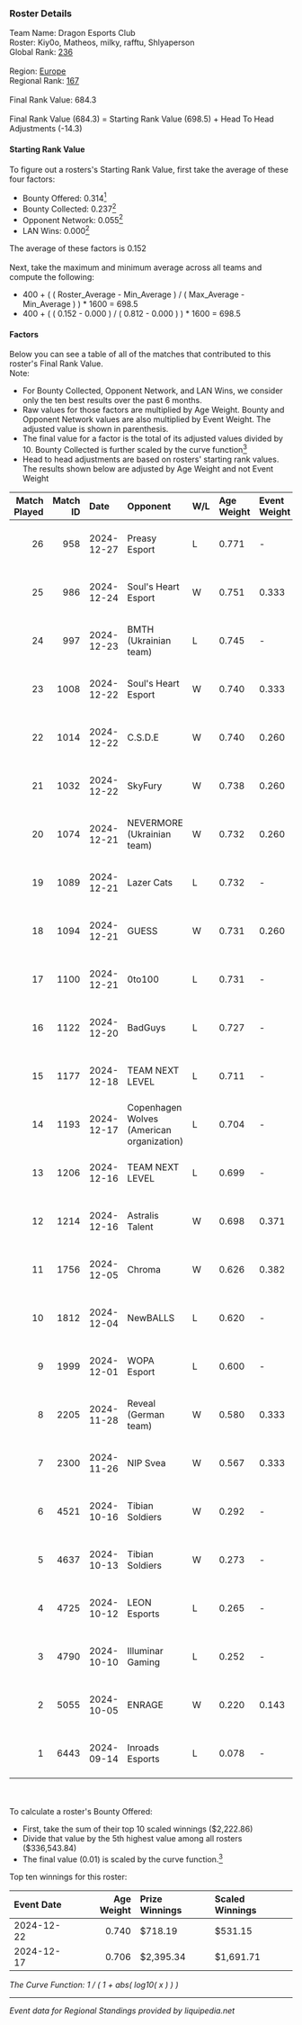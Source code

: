 ### Roster Details<br />
Team Name: Dragon Esports Club<br />
Roster: Kiy0o, Matheos, milky, rafftu, Shlyaperson<br />
Global Rank: [236](../../standings_global_2025_03_01.md)<br />
<br />
Region: [Europe]( ../../standings_europe_2025_03_01.md)<br />
Regional Rank: [167]( ../../standings_europe_2025_03_01.md)<br />
<br />
Final Rank Value:  684.3<br />
<br />
Final Rank Value (684.3) = Starting Rank Value (698.5) + Head To Head Adjustments (-14.3)<br />

#### Starting Rank Value<br />
To figure out a rosters's Starting Rank Value, first take the average of these four factors:<br />
- Bounty Offered: 0.314[<sup>1</sup>](#table2)
- Bounty Collected: 0.237[<sup>2</sup>](#table1)
- Opponent Network: 0.055[<sup>2</sup>](#table1)
- LAN Wins: 0.000[<sup>2</sup>](#table1)

The average of these factors is 0.152<br />
<br />
Next, take the maximum and minimum average across all teams and compute the following:<br />
- 400 + ( ( Roster_Average - Min_Average ) / ( Max_Average - Min_Average ) ) * 1600 = 698.5
- 400 + ( ( 0.152 - 0.000 ) / ( 0.812 - 0.000 ) ) * 1600 = 698.5


#### Factors<br />
Below you can see a table of all of the matches that contributed to this roster's Final Rank Value.<br />
Note:<br />

- For Bounty Collected, Opponent Network, and LAN Wins, we consider only the ten best results over the past 6 months.
- Raw values for those factors are multiplied by Age Weight. Bounty and Opponent Network values are also multiplied by Event Weight. The adjusted value is shown in parenthesis.
- The final value for a factor is the total of its adjusted values divided by 10. Bounty Collected is further scaled by the curve function[<sup>3</sup>](#curveFunction)
- Head to head adjustments are based on rosters' starting rank values. The results shown below are adjusted by Age Weight and not Event Weight
<span id="table1"></span><br />


| Match Played | Match ID | Date       | Opponent                                  | W/L | Age Weight | Event Weight | Bounty Collected | Opponent Network | LAN Wins  | H2H Adj. | Roster                                           |
| -: | -: | :- | :- | :- | :- | :- | :- | :- | :- | -: | :- |
|           26 |      958 | 2024-12-27 | Preasy Esport                             | L   | 0.771      | -            | -                | -                | -         |   -10.06 | Kiy0o, Matheos, milky, rafftu, Shlyaperson       |
|           25 |      986 | 2024-12-24 | Soul's Heart Esport                       | W   | 0.751      | 0.333        | 0.000 (0.000)    | 0.038 (0.010)    | 0 (0.000) |     3.99 | Kiy0o, Matheos, milky, rafftu, Shlyaperson       |
|           24 |      997 | 2024-12-23 | BMTH (Ukrainian team)                     | L   | 0.745      | -            | -                | -                | -         |   -17.10 | Kiy0o, Matheos, milky, rafftu, Shlyaperson       |
|           23 |     1008 | 2024-12-22 | Soul's Heart Esport                       | W   | 0.740      | 0.333        | 0.000 (0.000)    | 0.038 (0.009)    | 0 (0.000) |     3.52 | Kiy0o, Matheos, milky, rafftu, Shlyaperson       |
|           22 |     1014 | 2024-12-22 | C.S.D.E                                   | W   | 0.740      | 0.260        | 0.006 (0.001)    | 0.169 (0.033)    | 0 (0.000) |    11.80 | kiy0o, milky, rafftu, Shlyaperson, Зippoch       |
|           21 |     1032 | 2024-12-22 | SkyFury                                   | W   | 0.738      | 0.260        | 0.004 (0.001)    | 0.345 (0.066)    | 0 (0.000) |    11.16 | kiy0o, milky, rafftu, Shlyaperson, Зippoch       |
|           20 |     1074 | 2024-12-21 | NEVERMORE (Ukrainian team)                | W   | 0.732      | 0.260        | 0.010 (0.002)    | 1.000 (0.191)    | 0 (0.000) |    15.84 | kiy0o, milky, rafftu, Shlyaperson, Зippoch       |
|           19 |     1089 | 2024-12-21 | Lazer Cats                                | L   | 0.732      | -            | -                | -                | -         |    -9.60 | 3ippoch, Kiy0o, milky, rafftu, Shlyaperson       |
|           18 |     1094 | 2024-12-21 | GUESS                                     | W   | 0.731      | 0.260        | 0.000 (0.000)    | 0.000 (0.000)    | 0 (0.000) |     6.05 | kiy0o, milky, rafftu, Shlyaperson, Зippoch       |
|           17 |     1100 | 2024-12-21 | 0to100                                    | L   | 0.731      | -            | -                | -                | -         |   -10.23 | 3ippoch, Kiy0o, milky, rafftu, Shlyaperson       |
|           16 |     1122 | 2024-12-20 | BadGuys                                   | L   | 0.727      | -            | -                | -                | -         |   -14.06 | kiy0o, milky, rafftu, Shlyaperson, Зippoch       |
|           15 |     1177 | 2024-12-18 | TEAM NEXT LEVEL                           | L   | 0.711      | -            | -                | -                | -         |    -6.71 | fakerealityy, Kiy0o, milky, rafftu, Shlyaperson  |
|           14 |     1193 | 2024-12-17 | Copenhagen Wolves (American organization) | L   | 0.704      | -            | -                | -                | -         |    -5.77 | fakerealityy, Kiy0o, milky, rafftu, Shlyaperson  |
|           13 |     1206 | 2024-12-16 | TEAM NEXT LEVEL                           | L   | 0.699      | -            | -                | -                | -         |    -6.82 | fakerealityy, Kiy0o, milky, rafftu, Shlyaperson  |
|           12 |     1214 | 2024-12-16 | Astralis Talent                           | W   | 0.698      | 0.371        | 0.002 (0.001)    | 0.651 (0.168)    | 0 (0.000) |    13.21 | fakerealityy, Kiy0o, milky, rafftu, Shlyaperson  |
|           11 |     1756 | 2024-12-05 | Chroma                                    | W   | 0.626      | 0.382        | 0.005 (0.001)    | 0.103 (0.025)    | 0 (0.000) |     9.73 | fakerealityy, Kiy0o, milky, rafftu, Shlyaperson  |
|           10 |     1812 | 2024-12-04 | NewBALLS                                  | L   | 0.620      | -            | -                | -                | -         |   -11.10 | fakerealityy, Kiy0o, milky, rafftu, Shlyaperson  |
|            9 |     1999 | 2024-12-01 | WOPA Esport                               | L   | 0.600      | -            | -                | -                | -         |    -6.41 | fakerealityy, Kiy0o, milky, rafftu, Shlyaperson  |
|            8 |     2205 | 2024-11-28 | Reveal (German team)                      | W   | 0.580      | 0.333        | 0.001 (0.000)    | 0.211 (0.041)    | 0 (0.000) |     7.86 | fakerealityy, Kiy0o, milky, rafftu, Shlyaperson  |
|            7 |     2300 | 2024-11-26 | NIP Svea                                  | W   | 0.567      | 0.333        | -                | 0.053 (0.010)    | 0 (0.000) |     3.02 | fakerealityy, Kiy0o, milky, rafftu, Shlyaperson  |
|            6 |     4521 | 2024-10-16 | Tibian Soldiers                           | W   | 0.292      | -            | -                | -                | -         |     1.46 | auth0ri, fakerealityy, kiy0o, milky, Shlyaperson |
|            5 |     4637 | 2024-10-13 | Tibian Soldiers                           | W   | 0.273      | -            | -                | -                | -         |     1.39 | auth0ri, fakerealityy, kiy0o, milky, Shlyaperson |
|            4 |     4725 | 2024-10-12 | LEON Esports                              | L   | 0.265      | -            | -                | -                | -         |    -3.33 | auth0ri, fakerealityy, Kiy0o, milky, Shlyaperson |
|            3 |     4790 | 2024-10-10 | Illuminar Gaming                          | L   | 0.252      | -            | -                | -                | -         |    -2.06 | auth0ri, fakerealityy, kiy0o, milky, Shlyaperson |
|            2 |     5055 | 2024-10-05 | ENRAGE                                    | W   | 0.220      | 0.143        | 0.000 (0.000)    | -                | -         |     1.82 | auth0ri, fakerealityy, kiy0o, milky, Shlyaperson |
|            1 |     6443 | 2024-09-14 | Inroads Esports                           | L   | 0.078      | -            | -                | -                | -         |    -1.90 | Kiy0o, milky, rafftu, tripex17, xxlafy           |

<br />
<span id="table2"></span><br />
To calculate a roster's Bounty Offered:<br />

- First, take the sum of their top 10 scaled winnings ($2,222.86)
- Divide that value by the 5th highest value among all rosters ($336,543.84)
- The final value (0.01) is scaled by the curve function.[<sup>3</sup>](#curveFunction)

Top ten winnings for this roster:<br />

| Event Date | Age Weight | Prize Winnings | Scaled Winnings |
| :- | -: | :- | :- |
| 2024-12-22 |      0.740 | $718.19        | $531.15         |
| 2024-12-17 |      0.706 | $2,395.34      | $1,691.71       |


<span id="curveFunction"></span>_The Curve Function: 1 / ( 1 + abs( log10( x ) ) )_<br />

---
_Event data for Regional Standings provided by liquipedia.net_<br />
